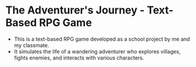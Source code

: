 # The Adventurer's Journey - Text-Based RPG Game
- This is a text-based RPG game developed as a school project by me and my classmate.
- It simulates the life of a wandering adventurer who explores villages, fights enemies, and interacts with various characters.
